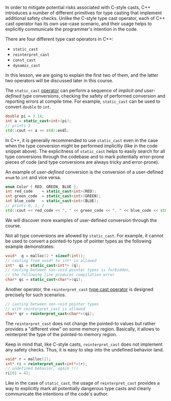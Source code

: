 In order to mitigate potential risks associated with C-style casts,
C++ introduces a number of different primitives for type casting
that implement additional safety checks.
Unlike the C-style type cast operator, each of C++ cast operator 
has its own use-case scenario, and their usage helps 
to explicitly communicate the programmer's intention in the code.

There are four different type cast operators in C++:

- `static_cast`
- `reinterpret_cast`
- `const_cast`
- `dynamic_cast`

In this lesson, we are going to explain the first two of them, 
and the latter two operators will be discussed later in this course.

The `static_cast` [operator](https://en.cppreference.com/w/cpp/language/static_cast) 
can perform a sequence of _implicit and user-defined type conversions_, 
checking the safety of performed conversion and reporting errors at compile time.
For example, `static_cast` can be used to convert `double` to `int`.

```c++
double pi = 3.14;
int a = static_cast<int>(pi);
// prints 3
std::cout << a << std::endl;
```

In C++, it is generally recommended to use `static_cast` even
in the case when the type conversion might be performed implicitly
(like in the code snippet above).
The explicitness of `static_cast` helps to easily search for
all type conversions through the codebase
and to mark potentially error-prone pieces of code
(and type conversions are always tricky and error-prone).

An example of _user-defined_ conversion is the conversion 
of a user-defined `enum` to `int` and vice versa.

```c++
enum Color { RED, GREEN, BLUE };
int red_code    = static_cast<int>(RED);
int green_code  = static_cast<int>(GREEN);
int blue_code   = static_cast<int>(BLUE);
// prints 0, 1, 2
std::cout << red_code << ", " << green_code << ", " << blue_code << std::endl;
```

We will discover more examples of user-defined conversion through the course. 

Not all type conversions are allowed by `static_cast`.
For example, it cannot be used to convert a pointed-to type 
of pointer types as the following example demonstrates:

```c++
void*  q = malloc(2 * sizeof(int));
// casting from void* to int* is allowed
int*  qi = static_cast<int*> (q);
// casting between non-void pointer types is forbidden,
// the following line produces compilation error
char* qc = static_cast<char*>(qi);
```

Another operator, the `reinterpret_cast` 
[type cast operator](https://en.cppreference.com/w/cpp/language/reinterpret_cast)
is designed precisely for such scenarios. 

```c++
// casting between non-void pointer types 
// with reinterpret_cast is allowed
char* qr = reinterpret_cast<char*>(qi);
```

The `reinterpret_cast` does not change the pointed-to values 
but rather provides a "different view" on some memory region.
Basically, it allows to reinterpret the type of the pointed-to memory region.  

Keep in mind that, like C-style casts, `reinterpret_cast` does not 
implement any safety checks. 
Thus, it is easy to step into the undefined behavior land.

```c++
void* r = malloc(2);
int* ri = reinterpret_cast<int*>(r);
// undefined behavior, again !!!
ri[0] = 42;
```

Like in the case of `static_cast`, the usage of `reinterpret_cast` provides 
a way to explicitly mark all potentially dangerous type casts
and clearly communicate the intentions of the code's author.